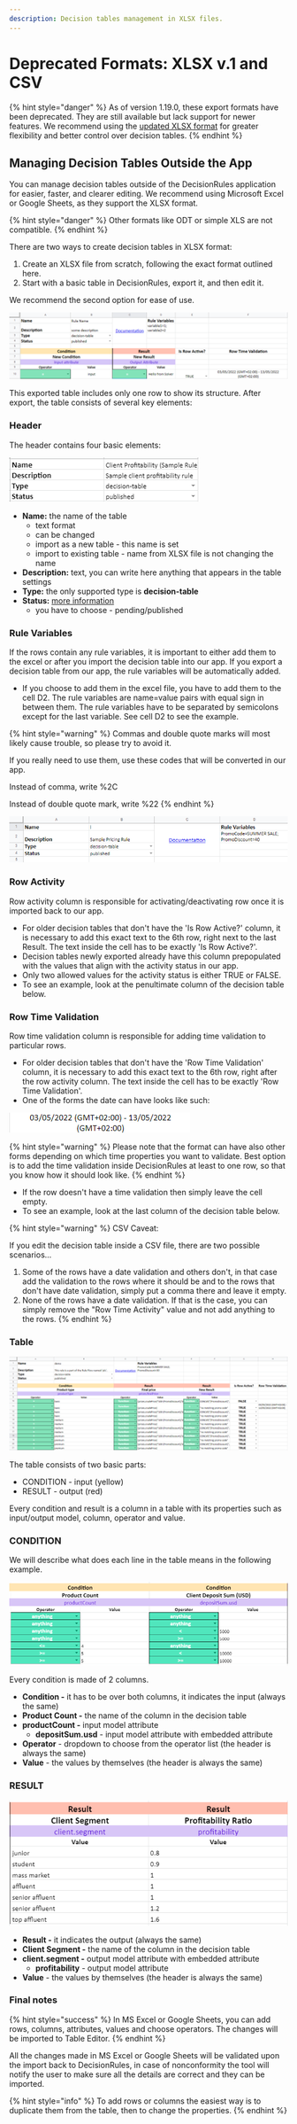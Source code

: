 ```yaml
---
description: Decision tables management in XLSX files.
---
```


# Deprecated Formats: XLSX v.1 and CSV

{% hint style="danger" %}
As of version 1.19.0, these export formats have been deprecated. They are still available but lack support for newer features. We recommend using the [updated XLSX format](managing-decision-table-in-excel-google-sheets.md) for greater flexibility and better control over decision tables.
{% endhint %}

## Managing Decision Tables Outside the App

You can manage decision tables outside of the DecisionRules application for easier, faster, and clearer editing. We recommend using Microsoft Excel or Google Sheets, as they support the XLSX format.

{% hint style="danger" %}
Other formats like ODT or simple XLS are not compatible.
{% endhint %}

There are two ways to create decision tables in XLSX format:

1. Create an XLSX file from scratch, following the exact format outlined here.
2. Start with a basic table in DecisionRules, export it, and then edit it.

We recommend the second option for ease of use.

![Exported table xlsx](<../../../.gitbook/assets/table new.png>)

This exported table includes only one row to show its structure. After export, the table consists of several key elements:

### Header

The header contains four basic elements:

![](<../../../.gitbook/assets/image (112) (1).png>)

* **Name:** the name of the table
  * text format
  * can be changed
  * import as a new table - this name is set
  * import to existing table - name from XLSX file is not changing the name
* **Description:** text, you can write here anything that appears in the table settings
* **Type:** the only supported type is **decision-table**
* **Status:** [more information](../rule-state.md)
  * you have to choose - pending/published

### Rule Variables

If the rows contain any rule variables, it is important to either add them to the excel or after you import the decision table into our app. If you export a decision table from our app, the rule variables will be automatically added.

* &#x20;If you choose to add them in the excel file, you have to add them to the cell D2. The rule variables are name=value pairs with equal sign in between them. The rule variables have to be separated by semicolons except for the last variable. See cell D2 to see the example.

{% hint style="warning" %}
Commas and double quote marks will most likely cause trouble, so please try to avoid it.

If you really need to use them, use these codes that will be converted in our app.

Instead of comma, write %2C

Instead of double quote mark, write %22
{% endhint %}



![](../../../.gitbook/assets/rule-vars2.png)

### Row Activity

Row activity column is responsible for activating/deactivating row once it is imported back to our app.

* For older decision tables that don't have the 'Is Row Active?' column, it is necessary to add this exact text to the 6th row, right next to the last Result. The text inside the cell has to be exactly 'Is Row Active?'.
* Decision tables newly exported already have this column prepopulated with the values that align with the activity status in our app.&#x20;
* Only two allowed values for the activity status is either TRUE or FALSE.
* To see an example, look at the penultimate column of the decision table below.&#x20;

### Row Time Validation

Row time validation column is responsible for adding time validation to particular rows.

* For older decision tables that don't have the 'Row Time Validation' column, it is necessary to add this exact text to the 6th row, right after the row activity column. The text inside the cell has to be exactly 'Row Time Validation'.
* One of the forms the date can have looks like such:

![](<../../../.gitbook/assets/image (172) (2).png>)

{% hint style="warning" %}
Please note that the format can have also other forms depending on which time properties you want to validate. Best option is to add the time validation inside DecisionRules at least to one row, so that you know how it should look like.
{% endhint %}

* If the row doesn't have a time validation then simply leave the cell empty.
* To see an example, look at the last column of the decision table below.

{% hint style="warning" %}
CSV Caveat:

If you edit the decision table inside a CSV file, there are two possible scenarios...

1. Some of the rows have a date validation and others don't, in that case add the validation to the rows where it should be and to the rows that don't have date validation, simply put a comma there and leave it empty.
2. None of the rows have a date validation. If that is the case, you can simply remove the "Row Time Activity" value and not add anything to the rows.
{% endhint %}

### Table

![](../../../.gitbook/assets/last.png)

The table consists of two basic parts:

* CONDITION - input (yellow)
* RESULT - output (red)

Every condition and result is a column in a table with its properties such as input/output model, column, operator and value.

### **CONDITION**

We will describe what does each line in the table means in the following example.

![](<../../../.gitbook/assets/image (118).png>)

Every condition is made of 2 columns.

* **Condition -** it has to be over both columns, it indicates the input (always the same)
* **Product Count -** the name of the column in the decision table
* **productCount -** input model attribute
  * **depositSum.usd** - input model attribute with embedded attribute
* **Operator** - dropdown to choose from the operator list (the header is always the same)
* **Value** - the values by themselves (the header is always the same)

### **RESULT**

![](<../../../.gitbook/assets/image (119) (1).png>)

* **Result -** it indicates the output (always the same)
* **Client Segment -** the name of the column in the decision table
* **client.segment -** output model attribute with embedded attribute
  * **profitability** - output model attribute
* **Value** - the values by themselves (the header is always the same)

### Final notes

{% hint style="success" %}
In MS Excel or Google Sheets, you can add rows, columns, attributes, values and choose operators. The changes will be imported to Table Editor.
{% endhint %}

All the changes made in MS Excel or Google Sheets will be validated upon the import back to DecisionRules, in case of nonconformity the tool will notify the user to make sure all the details are correct and they can be imported.

{% hint style="info" %}
To add rows or columns the easiest way is to duplicate them from the table, then to change the properties.
{% endhint %}
